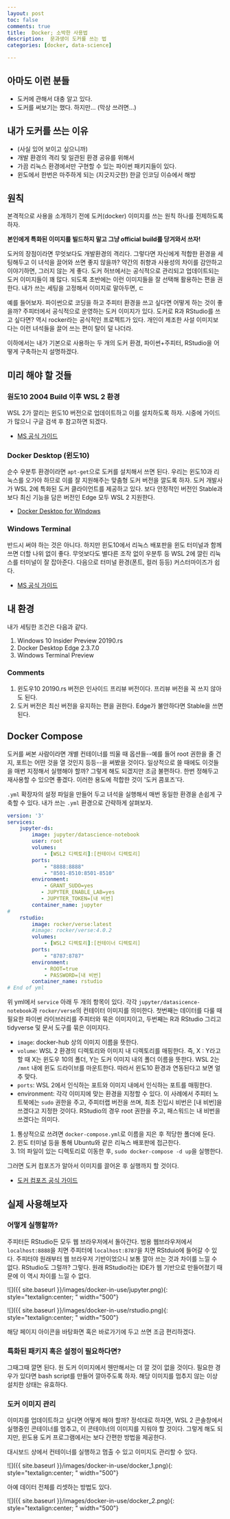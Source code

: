 ```yaml
---
layout: post
toc: false
comments: true
title:  Docker; 소박한 사용법 
description:  문과생이 도커를 쓰는 법 
categories: [docker, data-science]

---
```


## 아마도 이런 분들  

- 도커에 관해서 대충 알고 있다. 
- 도커를 써보기는 했다. 하지만... (막상 쓰려면...)

## 내가 도커를 쓰는 이유 

- (사실 있어 보이고 싶으니까) 
- 개발 환경의 격리 및 일관된 환경 공유를 위해서 
- 가끔 리눅스 환경에서만 구현할 수 있는 파이썬 패키지들이 있다.
- 윈도에서 한번은 마주하게 되는 (지긋지긋한) 한글 인코딩 이슈에서 해방 

##  원칙 

본격적으로 사용을 소개하기 전에 도커(docker) 이미지를 쓰는 원칙 하나를 전제하도록 하자. 

**본인에게 특화된 이미지를 빌드하지 말고 그냥 official build를 당겨와서 쓰자!**

도커의 장점이라면 무엇보다도 개발환경의 격리다. 그렇다면 자신에게 적합한 환경을 세팅해두고 이 녀석을 끌어와 쓰면 좋지 않을까? 약간의 취향과 사용성의 차이를 감안하고 이야기하면, 그러지 않는 게 좋다. 도커 허브에서는 공식적으로 관리되고 업데이트되는 도커 이미지들이 꽤 많다. 되도록 초반에는 이런 이미지들을 잘 선택해 활용하는 편을 권한다. 내가 쓰는 세팅을 고정해서 이미지로 말아두면, ㄷ

예를 들어보자. 파이썬으로 코딩을 하고 주피터 환경을 쓰고 싶다면 어떻게 하는 것이 좋을까? 주피터에서 공식적으로 운영하는 도커 이미지가 있다. 도커로 R과 RStudio를 쓰고 싶다면? 역시 rocker라는 공식적인 프로젝트가 있다. 개인이 제조한 사설 이미지보다는 이런 녀석들을 끌어 쓰는 편이 탈이 덜 나더라. 

이하에서는 내가 기본으로 사용하는 두 개의 도커 환경, 파이썬+주피터, RStudio을 어떻게 구축하는지 설명하겠다. 

## 미리 해야 할 것들 

### 원도10 2004 Build 이후 WSL 2 환경 

WSL 2가 깔리는 윈도10 버전으로 업데이트하고 이를 설치하도록 하자. 시중에 가이드가 많으니 구글 검색 후 참고하면 되겠다. 

- [MS 공식 가이드](https://docs.microsoft.com/ko-kr/windows/wsl/)

### Docker Desktop (윈도10)

순수 우분투 환경이라면 `apt-get`으로 도커를 설치해서 쓰면 된다. 우리는 윈도10과 리눅스를 오가야 하므로 이를 잘 지원해주는 맞춤형 도커 버전을 깔도록 하자. 도커 개발사가 WSL 2에 특화된 도커 클라이언트를 제공하고 있다. 보다 안정적인 버전인 Stable과 보다 최신 기능을 담은 버전인 Edge 모두 WSL 2 지원한다. 

- [Docker Desktop for WIndows](https://hub.docker.com/editions/community/docker-ce-desktop-windows)

### Windows Terminal 

반드시 써야 하는 것은 아니다. 하지만 윈도10에서 리눅스 배포판을 윈도 터미널과 함께 쓰면 더할 나위 없이 좋다. 무엇보다도 별다른 조작 없이 우분투 등 WSL 2에 깔린 리눅스를 터미널이 잘 잡아준다. 다음으로 터미널 환경(폰트, 컬러 등등) 커스터마이즈가 쉽다. 

- [MS 공식 가이드](https://docs.microsoft.com/ko-kr/windows/terminal/)

## 내 환경 

내가 세팅한 조건은 다음과 같다. 

1. Windows 10 Insider Preview 20190.rs 
2. Docker Desktop Edge 2.3.7.0 
3. Windows Terminal Preview 

### Comments 

1. 윈도우10 20190.rs 버전은 인사이드 프리뷰 버전이다. 프리뷰 버전을 꼭 쓰지 않아도 된다. 
2. 도커 버전은 최신 버전을 유지하는 편을 권한다. Edge가 불안하다면 Stable을 쓰면 된다. 

## Docker Compose

도커를 써본 사람이라면 개별 컨테이너를 띄울 때 옵션들--예를 들어 root 권한을 줄 건지, 포트는 어떤 것을 열 것인지 등등--을 써봤을 것이다. 일상적으로 쓸 때에도 이것들을 매번 지정해서 실행해야 할까? 그렇게 해도 되겠지만 조금 불편하다. 한번 정해두고 재사용할 수 있으면 좋겠다. 이러한 용도에 적합한 것이 '도커 콤포즈'다. 

`.yml` 확장자의 설정 파일을 만들어 두고 녀석을 실행해서 매번 동일한 환경을 손쉽게 구축할 수 있다. 내가 쓰는 `.yml` 환경으로 간략하게 살펴보자. 

```yml 
version: '3'
services:
    jupyter-ds:
        image: jupyter/datascience-notebook
        user: root
        volumes:
            - [WSL2 디렉토리]:[컨테이너 디렉토리]
        ports:
            - "8888:8888"
            - "8501-8510:8501-8510"   
        environment:
            - GRANT_SUDO=yes
           - JUPYTER_ENABLE_LAB=yes
           - JUPYTER_TOKEN=[내 비번]
        container_name: jupyter
#
    rstudio:
        image: rocker/verse:latest
        #image: rocker/verse:4.0.2
        volumes:
            - [WSL2 디렉토리]:[컨테이너 디렉토리]
        ports:
            - "8787:8787"
        environment:
            - ROOT=true
            - PASSWORD=[내 비번]
        container_name: rstudio
# End of yml
```

위 yml에서 `service` 아래 두 개의 항목이 있다. 각각 `jupyter/datasicence-notebook`과 `rocker/verse`의 컨테이터 이미지를 의미한다. 첫번째는 데이터를 다룰 때 필요한 파이썬 라이브러리를 주피터와 묶은 이미지이고, 두번째는 R과 RStudio 그리고 tidyverse 및 문서 도구를 묶은 이미지다. 

- `image`: docker-hub 상의 이미지 이름을 뜻한다. 
- `volume`: WSL 2 환경의 디렉토리와 이미지 내 디렉토리를 매핑한다. 즉, X : Y라고 할 때 X는 윈도우 10의 폴더, Y는 도커 이미지 내의 폴더 이름을 뜻한다. WSL 2는 `/mnt` 내에 윈도 드라이브를 마운트한다. 따라서 윈도10 환경과 연동된다고 보면 얼추 맞다. 
- `ports`: WSL 2에서 인식하는 포트와 이미지 내에서 인식하는 포트를 매핑한다. 
- environment: 각각 이미지에 맞는 환경을 지정할 수 있다. 이 사례에서 주피터 노트북에는 `sudo` 권한을 주고, 주피터랩 버전을 쓰며, 최초 진입시 비번은 [내 비번]을 쓰겠다고 지정한 것이다. RStudio의 경우 root 권한을 주고, 패스워드는 내 비번을 쓰겠다는 의미다. 

1. 통상적으로 쓰려면 `docker-compose.yml`로 이름을 지은 후 적당한 폴더에 둔다. 
2. 윈도 터미널 등을 통해  Ubuntu와 같은 리눅스 배포판에 접근한다. 
3. 1의 파일이 있는 디렉토리로 이동한 후, `sudo docker-compose -d up`을 실행한다. 

그러면 도커 컴포즈가 알아서 이미지를 끌어온 후 실행까지 할 것이다. 

- [도커 컴포즈 공식 가이드](https://docs.docker.com/compose/)

## 실제 사용해보자 

### 어떻게 실행할까? 
주피터든 RStudio든 모두 웹 브라우저에서 돌아간다. 범용 웹브라우저에서 `localhost:8888`을  치면 주피터에 `localhost:8787`을 치면 RStduio에 들어갈 수 있다. 주피터야 원래부터 웹 브라우저 기반이었으니 보통 깔아 쓰는 것과 차이를 느낄 수 없다. RStudio도 그럴까? 그렇다. 원래 RStudio라는 IDE가 웹 기반으로 만들어졌기 때문에 이 역시 차이를 느낄 수 없다. 

![]({{ site.baseurl }}/images/docker-in-use/jupyter.png){: style="textalign:center; " width="500"}  

![]({{ site.baseurl }}/images/docker-in-use/rstudio.png){: style="textalign:center; " width="500"}

해당 페이지 아이콘을 바탕화면 혹은 바로가기에 두고 쓰면 조금 편리하겠다. 

### 특화된 패키지 혹은 설정이 필요하다면? 

그때그때 깔면 된다. 원 도커 이미지에서 웬만해서는 더 깔 것이 없을 것이다. 필요한 경우가 있다면 bash script를 만들어 깔아주도록 하자. 해당 이미지를 멈추지 않는 이상 설치한 상태는 유효하다. 

### 도커 이미지 관리 
이미지를 업데이트하고 싶다면 어떻게 해야 할까? 정석대로 하자면, WSL 2 콘솔창에서 실행중인 콘테이너를 멈추고, 이 콘테이너의 이미지를 지워야 할 것이다. 그렇게 해도 되지만, 윈도용 도커 프로그램에서는 보다 간편한 방법을 제공한다. 

대시보드 상에서 컨테이너를 실행하고 멈출 수 있고 이미지도 관리할 수 있다. 

![]({{ site.baseurl }}/images/docker-in-use/docker_1.png){: style="textalign:center; " width="500"}

아예 데이터 전체를 리셋하는 방법도 있다. 

![]({{ site.baseurl }}/images/docker-in-use/docker_2.png){: style="textalign:center; " width="500"}








<!--stackedit_data:
eyJoaXN0b3J5IjpbLTE3OTI5MTE1MTIsNjA3NzA0NzYxLDE5OD
E5NzIzNzcsMTAwNDk4Mjg5NSwtODU2NjY4NzcwLDEwNjA5MzE4
MjEsMTc0OTEzNzM3OSwtMTY4OTkwMzYwOSwtNDU1NTg2NTQsLT
ExMDk4MzQ1OTgsLTMyMzgwMzAzNSwtNjc4MDM0Mjg1LC00NzA5
MTYwMjhdfQ==
-->